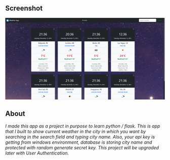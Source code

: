 ## Screenshot
![Image of WeatherApp](https://raw.githubusercontent.com/vukilis/WeatherApp/main/application/static/images/APP.png)


## About

_I made this app as a project in purpose to learn python / flask. This is app that I built to show current weather in the city in which you want by searching in the search field and typing city name.
Also, your api key is getting from windows environment, database is storing city name and protected with random generate secret key.
This project will be upgraded later with User Authentication._